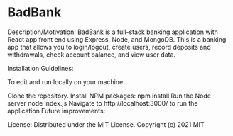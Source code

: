<h1>BadBank</h1>
Description/Motivation: BadBank is a full-stack banking application with React app front end using Express, Node, and MongoDB. This is a banking app that allows you to login/logout, create users, record deposits and withdrawals, check account balance, and view user data. 

Installation Guidelines: 

To edit and run locally on your machine

Clone the repository.
Install NPM packages: npm install
Run the Node server node index.js
Navigate to http://localhost:3000/ to run the application
Future improvements: 

License: Distributed under the MIT License. Copyright (c) 2021 MIT
